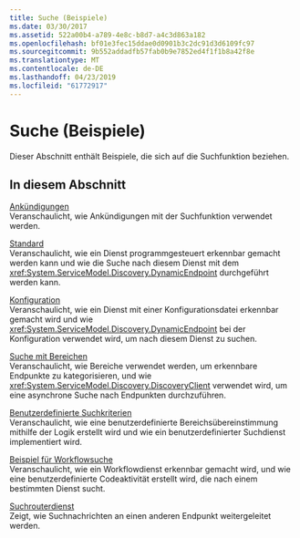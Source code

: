 ```yaml
---
title: Suche (Beispiele)
ms.date: 03/30/2017
ms.assetid: 522a00b4-a789-4e8c-b8d7-a4c3d863a182
ms.openlocfilehash: bf01e3fec15ddae0d0901b3c2dc91d3d6109fc97
ms.sourcegitcommit: 9b552addadfb57fab0b9e7852ed4f1f1b8a42f8e
ms.translationtype: MT
ms.contentlocale: de-DE
ms.lasthandoff: 04/23/2019
ms.locfileid: "61772917"
---
```

# <a name="discovery-samples"></a>Suche (Beispiele)
Dieser Abschnitt enthält Beispiele, die sich auf die Suchfunktion beziehen.  
  
## <a name="in-this-section"></a>In diesem Abschnitt  
 [Ankündigungen](../../../../docs/framework/wcf/samples/announcements-sample.md)  
 Veranschaulicht, wie Ankündigungen mit der Suchfunktion verwendet werden.  
  
 [Standard](../../../../docs/framework/wcf/samples/basic-sample.md)  
 Veranschaulicht, wie ein Dienst programmgesteuert erkennbar gemacht werden kann und wie die Suche nach diesem Dienst mit dem <xref:System.ServiceModel.Discovery.DynamicEndpoint> durchgeführt werden kann.  
  
 [Konfiguration](../../../../docs/framework/wcf/samples/configuration-sample.md)  
 Veranschaulicht, wie ein Dienst mit einer Konfigurationsdatei erkennbar gemacht wird und wie <xref:System.ServiceModel.Discovery.DynamicEndpoint> bei der Konfiguration verwendet wird, um nach diesem Dienst zu suchen.  
  
 [Suche mit Bereichen](../../../../docs/framework/wcf/samples/discovery-with-scopes-sample.md)  
 Veranschaulicht, wie Bereiche verwendet werden, um erkennbare Endpunkte zu kategorisieren, und wie <xref:System.ServiceModel.Discovery.DiscoveryClient> verwendet wird, um eine asynchrone Suche nach Endpunkten durchzuführen.  
  
 [Benutzerdefinierte Suchkriterien](../../../../docs/framework/wcf/samples/custom-find-criteria.md)  
 Veranschaulicht, wie eine benutzerdefinierte Bereichsübereinstimmung mithilfe der Logik erstellt wird und wie ein benutzerdefinierter Suchdienst implementiert wird.  
  
 [Beispiel für Workflowsuche](../../../../docs/framework/wcf/samples/workflow-discovery-sample.md)  
 Veranschaulicht, wie ein Workflowdienst erkennbar gemacht wird, und wie eine benutzerdefinierte Codeaktivität erstellt wird, die nach einem bestimmten Dienst sucht.  
  
 [Suchrouterdienst](../../../../docs/framework/wcf/samples/discovery-router-service.md)  
 Zeigt, wie Suchnachrichten an einen anderen Endpunkt weitergeleitet werden.
